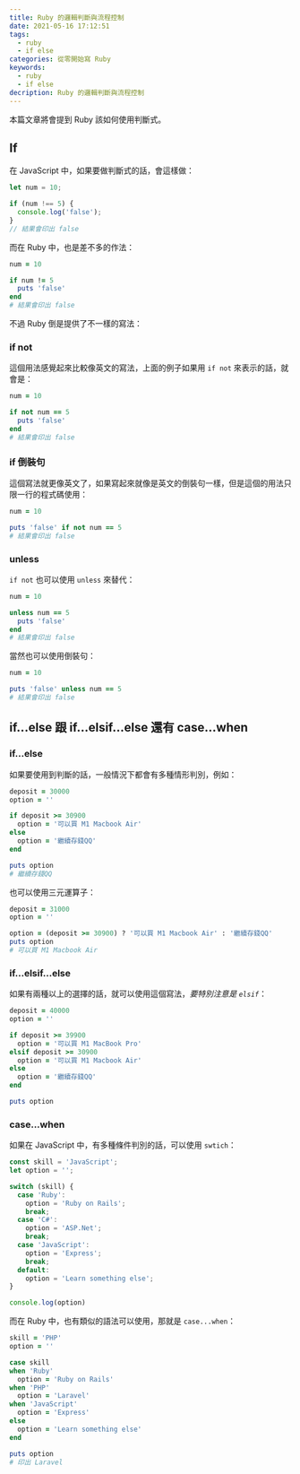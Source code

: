 ```yaml
---
title: Ruby 的邏輯判斷與流程控制
date: 2021-05-16 17:12:51
tags:
  - ruby
  - if else
categories: 從零開始寫 Ruby 
keywords:
  - ruby
  - if else
decription: Ruby 的邏輯判斷與流程控制
---
```


本篇文章將會提到 Ruby 該如何使用判斷式。

<!--read more-->

## If

在 JavaScript 中，如果要做判斷式的話，會這樣做：

```js
let num = 10;

if (num !== 5) {
  console.log('false');
}
// 結果會印出 false
```

而在 Ruby 中，也是差不多的作法：

```ruby
num = 10

if num != 5
  puts 'false'
end
# 結果會印出 false
```

不過 Ruby 倒是提供了不一樣的寫法：

### if not

這個用法感覺起來比較像英文的寫法，上面的例子如果用 `if not` 來表示的話，就會是：

```ruby
num = 10

if not num == 5
  puts 'false'
end
# 結果會印出 false
```

### if 倒裝句

這個寫法就更像英文了，如果寫起來就像是英文的倒裝句一樣，但是這個的用法只限一行的程式碼使用：

```ruby
num = 10

puts 'false' if not num == 5
# 結果會印出 false
```

### unless

`if not` 也可以使用 `unless` 來替代：

```ruby
num = 10

unless num == 5
  puts 'false'
end
# 結果會印出 false
```

當然也可以使用倒裝句：

```ruby
num = 10

puts 'false' unless num == 5
# 結果會印出 false
```



## if...else 跟 if...elsif...else 還有 case...when

### if...else

如果要使用到判斷的話，一般情況下都會有多種情形判別，例如：

```ruby
deposit = 30000
option = ''

if deposit >= 30900
  option = '可以買 M1 Macbook Air'
else
  option = '繼續存錢QQ'
end

puts option
# 繼續存錢QQ
```

也可以使用三元運算子：

```ruby
deposit = 31000
option = ''

option = (deposit >= 30900) ? '可以買 M1 Macbook Air' : '繼續存錢QQ'
puts option
# 可以買 M1 Macbook Air
```

### if...elsif...else

如果有兩種以上的選擇的話，就可以使用這個寫法，*要特別注意是 `elsif`*：

```ruby
deposit = 40000
option = ''

if deposit >= 39900
  option = '可以買 M1 MacBook Pro'
elsif deposit >= 30900
  option = '可以買 M1 Macbook Air'
else
  option = '繼續存錢QQ'
end

puts option
```

### case...when

如果在 JavaScript 中，有多種條件判別的話，可以使用 `swtich`：

```js
const skill = 'JavaScript';
let option = '';

switch (skill) {
  case 'Ruby':
    option = 'Ruby on Rails';
    break;
  case 'C#':
    option = 'ASP.Net';
    break;
  case 'JavaScript':
    option = 'Express';
    break;
  default:
    option = 'Learn something else';
}

console.log(option)
```

而在 Ruby 中，也有類似的語法可以使用，那就是 `case...when`：

```ruby
skill = 'PHP'
option = ''

case skill
when 'Ruby'
  option = 'Ruby on Rails'
when 'PHP'
  option = 'Laravel'
when 'JavaScript'
  option = 'Express'
else
  option = 'Learn something else'
end

puts option
# 印出 Laravel
```

